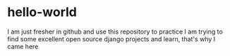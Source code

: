 # hello-world
I am just fresher in github and use this repository to practice
I am trying to find some excellent open source django projects and learn, that's why I came here
